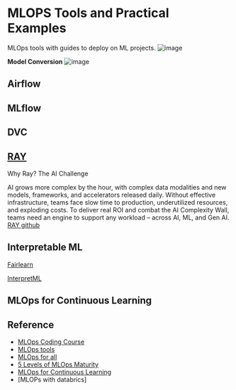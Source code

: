 # MLOPS Tools and Practical Examples
MLOps tools with guides to deploy on ML projects.
![image](https://github.com/user-attachments/assets/a55f779f-a0eb-486f-b2af-a55d928de5cb)

**Model Conversion**
![image](https://github.com/user-attachments/assets/7f44bb90-2581-4a55-9f54-199407dffa5c)



## Airflow

## MLflow

## DVC

## [RAY](https://www.ray.io/)
Why Ray?
The AI Challenge

AI grows more complex by the hour, with complex data modalities and new models, frameworks, and accelerators released daily. Without effective infrastructure, teams face slow time to production, underutilized resources, and exploding costs. To deliver real ROI and combat the AI Complexity Wall, teams need an engine to support any workload – across AI, ML, and Gen AI.
[RAY github](https://github.com/ray-project/ray)

## Interpretable ML
[Fairlearn](https://github.com/fairlearn/fairlearn)

[InterpretML](https://github.com/interpretml/interpret/)

## MLOps for Continuous Learning






## Reference
- [MLOps Coding Course](https://mlops-coding-course.fmind.dev/index.html)
- [MLOps tools](https://github.com/beotavalo/dmls-book/blob/main/mlops-tools.md)
- [MLOps for all](https://mlops-for-all.github.io/en/docs/introduction/intro)
- [5 Levels of MLOps Maturity](https://towardsdatascience.com/5-levels-of-mlops-maturity-9c85adf09fe2/)
- [MLOps for Continuous Learning](https://youtu.be/2toh9hhkeI0)
- [MLOPs with databrics]
